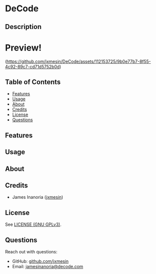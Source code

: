 # DeCode
## Description


# Preview!
(https://github.com/jxmesin/DeCode/assets/112153725/9b0e77b7-8f55-4c92-89c7-cd71d5752b0d)


## Table of Contents
- [Features](#features)
- [Usage](#usage)
- [About](#about)
- [Credits](#credits)
- [License](#license)
- [Questions](#questions)


## Features



## Usage



## About




## Credits
- James Inanoria ([jxmesin](https://github.com/jxmesin))



## License
See [LICENSE (GNU GPLv3)](./LICENSE).


## Questions
Reach out with questions:

- GitHub: [github.com/jxmesin](https://github.com/jxmesin)
- Email: [jamesinanoria@decode.com](#)
